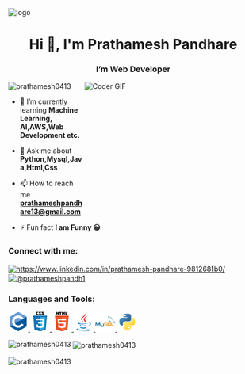 <img align="top" alt="logo" height=350 width=950 src="https://github.com/Sambhaji6529/Sambhaji6529/blob/main/Top_Data_Science_Facts.avif" />
<h1 align="center">Hi 👋, I'm Prathamesh Pandhare</h1>
<h3 align="center">I’m Web Developer</h3>
<img align="right" alt="Coder GIF" height=250 width=350 src="https://cdn.dribbble.com/users/730703/screenshots/6581243/avento.gif" />

<p align="left"> <img src="https://komarev.com/ghpvc/?username=prathamesh0413&label=Profile%20views&color=0e75b6&style=flat" alt="prathamesh0413" /> </p>

- 🌱 I’m currently learning **Machine Learning, AI,AWS,Web Development etc.**

- 💬 Ask me about **Python,Mysql,Java,Html,Css**

- 📫 How to reach me **prathameshpandhare13@gmail.com**

- ⚡ Fun fact **I am Funny 😀**

<h3 align="left">Connect with me:</h3>
<p align="left">
<a href="https://www.linkedin.com/in/prathamesh-pandhare-9812681b0/" target="blank"><img align="center" src="https://raw.githubusercontent.com/rahuldkjain/github-profile-readme-generator/master/src/images/icons/Social/linked-in-alt.svg" alt="https://www.linkedin.com/in/prathamesh-pandhare-9812681b0/" height="30" width="40" /></a>
<a href="https://www.hackerrank.com/profile/prathameshpandh1" target="blank"><img align="center" src="https://raw.githubusercontent.com/rahuldkjain/github-profile-readme-generator/master/src/images/icons/Social/hackerrank.svg" alt="@prathameshpandh1" height="30" width="40" /></a>
</p>

<h3 align="left">Languages and Tools:</h3>
<p align="left"> <a href="https://www.cprogramming.com/" target="_blank" rel="noreferrer"> <img src="https://raw.githubusercontent.com/devicons/devicon/master/icons/c/c-original.svg" alt="c" width="40" height="40"/> </a> <a href="https://www.w3schools.com/css/" target="_blank" rel="noreferrer"> <img src="https://raw.githubusercontent.com/devicons/devicon/master/icons/css3/css3-original-wordmark.svg" alt="css3" width="40" height="40"/> </a> <a href="https://www.w3.org/html/" target="_blank" rel="noreferrer"> <img src="https://raw.githubusercontent.com/devicons/devicon/master/icons/html5/html5-original-wordmark.svg" alt="html5" width="40" height="40"/> </a> <a href="https://www.java.com" target="_blank" rel="noreferrer"> <img src="https://raw.githubusercontent.com/devicons/devicon/master/icons/java/java-original.svg" alt="java" width="40" height="40"/> </a> <a href="https://www.mysql.com/" target="_blank" rel="noreferrer"> <img src="https://raw.githubusercontent.com/devicons/devicon/master/icons/mysql/mysql-original-wordmark.svg" alt="mysql" width="40" height="40"/> </a> <a href="https://www.python.org" target="_blank" rel="noreferrer"> <img src="https://raw.githubusercontent.com/devicons/devicon/master/icons/python/python-original.svg" alt="python" width="40" height="40"/> </a> </p>

<p><img align="left" src="https://github-readme-stats.vercel.app/api/top-langs?username=prathamesh0413&show_icons=true&locale=en&layout=compact" alt="prathamesh0413" /></p>

<p>&nbsp;<img align="center" src="https://github-readme-stats.vercel.app/api?username=prathamesh0413&show_icons=true&locale=en" alt="prathamesh0413" /></p>

<p><img align="center" src="https://github-readme-streak-stats.herokuapp.com/?user=prathamesh0413&" alt="prathamesh0413" /></p>
